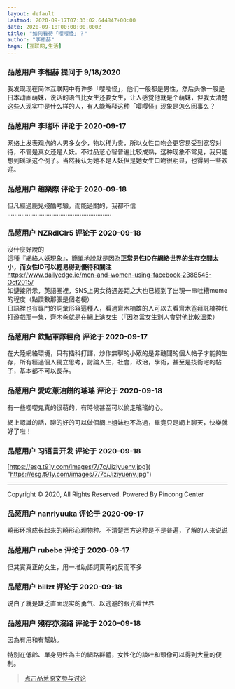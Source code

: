 ```yaml
---
layout: default
Lastmod: 2020-09-17T07:33:02.644847+00:00
date: 2020-09-18T00:00:00.000Z
title: "如何看待「嘤嘤怪」？"
author: "李相赫"
tags: [互联网,生活]
---
```



### 品葱用户 **李相赫** 提问于 9/18/2020
    
我发现现在简体互联网中有许多「嘤嘤怪」，他们一般都是男性，然后头像一般是日本动画萌妹，说话的语气比女生还要女生，让人感觉他就是个萌妹，但我太清楚这些人现实中是什么样的人，有人能解释这种「嘤嘤怪」现象是怎么回事么？
    
                

### 品葱用户 **李瑞环** 评论于 2020-09-17
        
网络上发表观点的人男多女少，物以稀为贵，所以女性口吻会更容易受到宽容对待，不管是真女还是人妖。不过品葱心智普遍比较成熟，这种现象不常见，我只能想到瑶瑶这个例子。当然我认为她不是人妖但是她女生口吻很明显，也得到一些欢迎。
        
                

### 品葱用户 **趙樂際** 评论于 2020-09-18
        
但凡經過鹿兒殘酷考驗，而能過關的，我都不信  
...........................................................
        
                

### 品葱用户 **NZRdlClr5** 评论于 2020-09-18
        
沒什麼好說的  
這種『網絡人妖現象』，簡單地說就是因為**正常男性ID在網絡世界的生存空間太小，而女性ID可以輕易得到優待和關注**  
https://www.dailyedge.ie/men-and-women-using-facebook-2388545-Oct2015/  
如鏈接所示，英語圈裡，SNS上男女待遇差距之大也已經到了出現一串吐槽meme的程度（點讚數那張是個老梗）  
日語裡也有專門的詞彙形容這種人，看過齊木楠雄的人可以去看齊木爸拜託楠神代打遊戲那一集，齊木爸就是在網上演女生（『因為當女生別人會對他比較溫柔）
        
                

### 品葱用户 **欽點軍隊經商** 评论于 2020-09-17
        
在大陸網絡環境，只有插科打諢，炒作無聊的小眾的是非醜聞的個人帖子才能夠生存，所有經過個人獨立思考，討論人生，社會，政治，學術，甚至是技術宅的帖子，基本都不可以長存。
        
                

### 品葱用户 **愛吃蔥油餅的瑤瑤** 评论于 2020-09-18
        
有一些嚶嚶鬼真的很萌的，有時候甚至可以偷走瑤瑤的心。  
  
網上認識的話，聊的好的可以做個網上姐妹也不為過，畢竟只是網上聊天，快樂就好了啦！
        
                

### 品葱用户 **习语言开发** 评论于 2020-09-18
        
[https://esg.t91y.com/images/7/7c/Jiziyuenv.jpg]( "https://esg.t91y.com/images/7/7c/Jiziyuenv.jpg")  

* * *

  
Copyright © 2020, All Rights Reserved. Powered By Pincong Center
        
                

### 品葱用户 **nanriyuuka** 评论于 2020-09-17
        
畸形环境成长起来的畸形心理物种。不清楚西方这种是不是普遍，了解的人来说说
        
                

### 品葱用户 **rubebe** 评论于 2020-09-17
        
但其實真正的女生，用一堆助語詞賣萌的反而不多
        
                

### 品葱用户 **billzt** 评论于 2020-09-18
        
说白了就是缺乏直面现实的勇气、以逃避的眼光看世界
        
                

### 品葱用户 **殘存亦沒路** 评论于 2020-09-18
        
因為有用和有幫助。  
  
特別在低齡、單身男性為主的網路群體，女性化的談吐和頭像可以得到大量的便利。
        
                





> [点击品葱原文参与讨论](https://pincong.rocks/question/31110)

